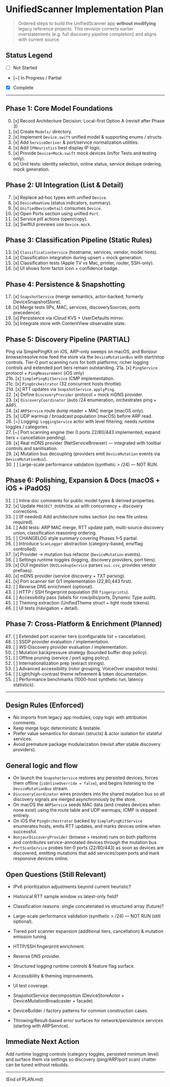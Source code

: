 # UnifiedScanner Implementation Plan

> Ordered steps to build the UnifiedScanner app **without modifying** legacy reference projects. This revision corrects earlier overstatements (e.g. full discovery pipeline completion) and aligns with current source.

## Status Legend
- [ ] Not Started
- [~] In Progress / Partial
- [x] Complete

---
## Phase 1: Core Model Foundations
0. [x] Record Architecture Decision: Local-first Option A (revisit after Phase 3)  
1. [x] Create `Models/` directory.  
2. [x] Implement `Device.swift` unified model & supporting enums / structs.  
3. [x] Add `ServiceDeriver` & port/service normalization utilities.  
4. [x] Add `IPHeuristics` best display IP logic.  
5. [x] Provide `Device+Mock.swift` mock devices (in/for Tests and testing only).
6. [x] Unit tests: identity selection, online status, service dedupe ordering, mock generation.  

## Phase 2: UI Integration (List & Detail)
7. [x] Replace ad‑hoc types with unified `Device`.  
8. [x] `DeviceRowView` (status indicators, summary).  
9. [x] `UnifiedDeviceDetail` consumes `Device`.  
10. [x] Open Ports section using unified `Port`.  
11. [x] Service pill actions (open/copy).  
12. [x] SwiftUI previews use `Device.mock`.  

## Phase 3: Classification Pipeline (Static Rules)
13. [x] `ClassificationService` (hostname, services, vendor, model hints).  
14. [x] Classification integration during upsert + mock generation.  
15. [x] Classification tests (Apple TV vs Mac, printer, router, SSH-only).  
16. [x] UI shows form factor icon + confidence badge.  

## Phase 4: Persistence & Snapshotting
17. [x] `SnapshotService` (merge semantics, actor-backed; formerly DeviceSnapshotStore).  
18. [x] Merge tests (IPs, MAC, services, discoverySources, ports precedence).  
19. [x] Persistence via iCloud KVS + UserDefaults mirror.  
20. [x] Integrate store with ContentView observable state.  

## Phase 5: Discovery Pipeline (PARTIAL)
Ping via SimplePingKit on iOS, ARP-only sweeps on macOS, and Bonjour browse/resolve now feed the store via the `DeviceMutationBus` with start/stop controls. Tier-0 port scanning runs for both platforms; richer logging controls and extended port tiers remain outstanding.
21a. [x] `PingService` protocol + `PingMeasurement` (iOS only)  
21b. [x] `SimplePingKitService` ICMP implementation.  
21c. [x] `PingOrchestrator` (32 concurrent hosts throttle).  
21d. [x] RTT updates via `SnapshotService.applyPing`.  
22. [x] Define `DiscoveryProvider` protocol + mock mDNS provider.  
23. [x] `DiscoveryCoordinator` (auto /24 enumeration, orchestrates ping + ARP).  
24. [x] `ARPService` route dump reader + MAC merge (macOS only).  
25. [x] UDP warmup / broadcast population (macOS) before ARP read.  
26. [~] Logging: `LoggingService` actor with level filtering; needs runtime toggles / categories.  
27. [~] Port scanning engine (tier 0 ports 22/80/443 implemented; expand tiers + cancellation pending).  
28. [x] Real mDNS provider (NetServiceBrowser) — integrated with toolbar controls and sanitisation.  
29. [x] Mutation bus decoupling (providers emit `DeviceMutation` events via `DeviceMutationBus`).  
30. [ ] Large-scale performance validation (synthetic > /24) — NOT RUN.  

## Phase 6: Polishing, Expansion & Docs (macOS + iOS + iPadOS)
31. [ ] Inline doc comments for public model types & derived properties.  
32. [x] Update `PROJECT_OVERVIEW.md` with concurrency + discovery corrections.  
33. [ ] (If needed) Add architecture notes section (no new file unless required).  
34. [ ] Add tests: ARP MAC merge, RTT update path, multi-source discovery union, classification reasoning ordering.  
35. [ ] CHANGELOG style summary covering Phases 1–5 partial.  
36. [ ] Introduce `ScanLogger` abstraction (category-based, env/flag controlled).  
37. [x] Provider → mutation bus refactor (`DeviceMutation` events).  
38. [ ] Settings runtime toggles (logging, discovery providers, port tiers).  
39. [x] OUI ingestion (`OUILookupService` parses `oui.csv`, provides vendor prefixes).  
40. [x] mDNS provider (service discovery + TXT parsing).  
41. [x] Port scanner tier 0/1 implementation (22,80,443 first).  
42. [ ] Reverse DNS enrichment (optional).  
43. [ ] HTTP / SSH fingerprint population (fill `fingerprints`).  
44. [ ] Accessibility pass (labels for row/pills/ports, Dynamic Type audit).  
45. [ ] Theming extraction (UnifiedTheme struct + light mode tokens).  
46. [ ] UI tests (navigation + detail).  

## Phase 7: Cross-Platform & Enrichment (Planned)
47. [ ] Extended port scanner tiers (configurable list + cancellation).  
48. [ ] SSDP provider evaluation / implementation.  
49. [ ] WS-Discovery provider evaluation / implementation.  
50. [ ] Mutation backpressure strategy (bounded buffer drop policy).  
51. [ ] Offline pruning (service / port aging policy).  
52. [ ] Internationalization prep (extract strings).  
53. [ ] Advanced accessibility (rotor grouping, VoiceOver snapshot tests).  
54. [ ] Light/high-contrast theme refinement & token documentation.  
55. [ ] Performance benchmarks (1000-host synthetic run, latency statistics).  

---
## Design Rules (Enforced)
- No imports from legacy app modules; copy logic with attribution comments.  
- Keep merge logic deterministic & testable.  
- Prefer value semantics for domain (structs) & actor isolation for stateful services.  
- Avoid premature package modularization (revisit after stable discovery providers).  

## General logic and flow
- On launch the `SnapshotService` restores any persisted devices, forces them offline (`isOnlineOverride = false`), and begins listening to the `DeviceMutationBus` stream.
- `DiscoveryCoordinator` wires providers into the shared mutation bus so all discovery signals are merged asynchronously by the store.
- On macOS the `ARPService` seeds MAC data (and creates devices when none exist) using the route table and UDP warmups; ICMP is skipped entirely.
- On iOS the `PingOrchestrator` backed by `SimplePingKitService` enumerates hosts, emits RTT updates, and marks devices online when successful.
- `BonjourDiscoveryProvider` (browse + resolve) runs on both platforms and contributes service-annotated devices through the mutation bus.
- `PortScanService` probes tier-0 ports (22/80/443) as soon as devices are discovered, emitting mutations that add services/open ports and mark responsive devices online.

## Open Questions (Still Relevant)
- IPv6 prioritization adjustments beyond current heuristic?  
- Historical RTT sample window vs latest-only field?  
- Classification reasons: single concatenated vs structured array (future)?  

- Large-scale performance validation (synthetic > /24) — NOT RUN (still optional).  
- Tiered port scanner expansion (additional tiers, cancellation) & mutation emission tuning.
- HTTP/SSH fingerprint enrichment.  
- Reverse DNS provider.  
- Structured logging runtime controls & feature flag surface.  
- Accessibility & theming improvements.  
- UI test coverage.  
- SnapshotService decomposition (DeviceStoreActor + DeviceMutationBroadcaster + facade).  
- DeviceBuilder / factory patterns for common construction cases.  
- Throwing/Result-based error surfaces for network/persistence services (starting with ARPService).  

## Immediate Next Action
Add runtime logging controls (category toggles, persisted minimum level) and surface them via settings so discovery (ping/ARP/port scan) chatter can be tuned without rebuilds.

---
(End of PLAN.md)
